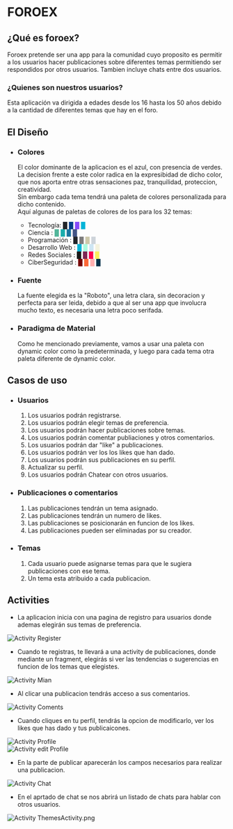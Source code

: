 # FOROEX
## ¿Qué es foroex?
Foroex pretende ser una app para la comunidad cuyo proposito es permitir a los usuarios hacer publicaciones sobre diferentes temas permitiendo ser respondidos por otros usuarios.
Tambien incluye chats entre dos usuarios.

### ¿Quienes son nuestros usuarios?
Esta aplicación va dirigida a edades desde los 16 hasta los 50 años debido a la cantidad de diferentes temas que hay en el foro.

## El Diseño
- ### Colores
    El color dominante de la aplicacion es el azul, con presencia de verdes. La decision frente a este color radica en la expresibidad de dicho color, que nos aporta entre otras sensaciones paz, tranquilidad, proteccion, creatividad.\
Sin embargo cada tema tendrá una paleta de colores personalizada para dicho contenido.\
Aquí algunas de paletas de colores de los para los 32 temas:
    - Tecnología: 
<span style="color:#212529">█</span>
<span style="color:#023e8a">█</span>
<span style="color:#864AF9">█</span>
<span style="color:#00b4d8">█</span>
    - Ciencia : 
<span style="color:#52b69a">█</span>
<span style="color:#1AACAC">█</span>
<span style="color:#1a759f">█</span>
<span style="color:#435585">█</span>
    - Programación : 
<span style="color:#212529">█</span>
<span style="color:#7D7C7C ">█</span>
<span style="color:#CCC8AA">█</span>
<span style="color:#ced4da ">█</span>
    - Desarrollo Web : 
<span style="color:#00b4d8">█</span>
<span style="color:#ACFADF ">█</span>
<span style="color:#CEE6F3">█</span>
<span style="color:#F4F2DE ">█</span>
    - Redes Sociales : 
<span style="color:#FFFFF">█</span>
<span style="color:#7E2553">█</span>
<span style="color:#FF004D">█</span>
<span style="color:#FAEF5D">█</span>
    - CiberSeguridad : 
<span style="color:#780000 ">█</span>
<span style="color:#FC6736 ">█</span>
<span style="color:#FFB0B0">█</span>
<span style="color:#003049">█</span>

- ### Fuente
    La fuente elegida es la "Roboto", una letra clara, sin decoracion y perfecta para ser leida, debido a que al ser una app que involucra mucho texto, es necesaria una letra poco serifada.
- ### Paradigma de Material
    Como he mencionado previamente, vamos a usar una paleta con dynamic color como la predeterminada, y luego para cada tema otra paleta diferente de dynamic color.

## Casos de uso
- ### Usuarios
    1. Los usuarios podrán registrarse.
    2. Los usuarios podrán elegir temas de preferencia.
    3. Los usuarios podrán hacer publicaciones sobre temas.
    4. Los usuarios podrán comentar publiaciones y otros comentarios.
    5. Los usuarios podrán dar "like" a publicaciones.
    6. Los usuarios podrán ver los los likes que han dado.
    7. Los usuarios podrán sus publicaciones en su perfil.
    8. Actualizar su perfil.
    9. Los usuarios podrán Chatear con otros usuarios.
- ### Publicaciones o comentarios
    1. Las publicaciones tendrán un tema asignado.
    2. Las publicaciones tendrán un numero de likes.
    3. Las publicaciones se posicionarán en funcion de los likes.
    4. Las publicaciones pueden ser eliminadas por su creador.
- ### Temas
    1. Cada usuario puede asignarse temas para que le sugiera publicaciones con ese tema.
    2. Un tema esta atribuido a cada publicacion.
 
## Activities
- La aplicacion inicia con una pagina de registro para usuarios donde ademas elegirán sus temas de preferencia.

![Activity Register](https://github.com/RodrigoHdezPimentel/ProyectoAD-DI_RodrigoHernandez_DiegoManjarrez/blob/PRD_DisenoPrototipado/imgs/RegisterActivity.png)


- Cuando te registras, te llevará a una activity de publicaciones, donde mediante un fragment, elegirás si ver las tendencias o sugerencias en funcion de los temas que elegistes.

![Activity Mian](https://github.com/RodrigoHdezPimentel/ProyectoAD-DI_RodrigoHernandez_DiegoManjarrez/blob/PRD_DisenoPrototipado/imgs/PublishesActivity.png)

- Al clicar una publicacion tendrás acceso a sus comentarios.

![Activity Coments](https://github.com/RodrigoHdezPimentel/ProyectoAD-DI_RodrigoHernandez_DiegoManjarrez/blob/PRD_DisenoPrototipado/imgs/ComentActivity.png)

- Cuando cliques en tu perfil, tendrás la opcion de modificarlo, ver los likes que has dado y tus publicaicones. 

![Activity Profile](https://github.com/RodrigoHdezPimentel/ProyectoAD-DI_RodrigoHernandez_DiegoManjarrez/blob/PRD_DisenoPrototipado/imgs/EditProfileActivity.png)\
![Activity edit Profile](https://github.com/RodrigoHdezPimentel/ProyectoAD-DI_RodrigoHernandez_DiegoManjarrez/blob/PRD_DisenoPrototipado/imgs/ProfileActivity.png)

- En la parte de publicar aparecerán los campos necesarios para realizar una publicacion.

![Activity Chat](https://github.com/RodrigoHdezPimentel/ProyectoAD-DI_RodrigoHernandez_DiegoManjarrez/blob/PRD_DisenoPrototipado/imgs/PublicarActivity.png)

- En el aprtado de chat se nos abrirá un listado de chats para hablar con otros usuarios.

![Activity ThemesActivity.png](https://github.com/RodrigoHdezPimentel/ProyectoAD-DI_RodrigoHernandez_DiegoManjarrez/blob/PRD_DisenoPrototipado/imgs/ChatActivity.png)
